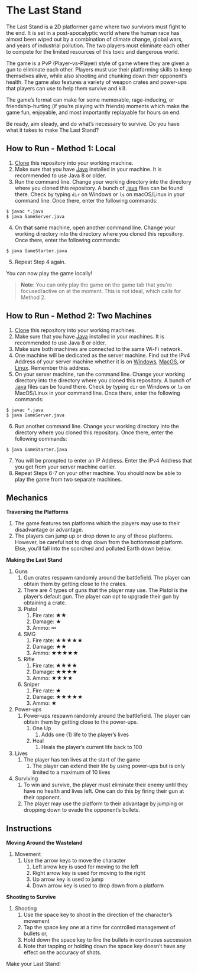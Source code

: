 # The Last Stand

The Last Stand is a 2D platformer game where two survivors must fight to the end. It is set in a post-apocalyptic world where the human race has almost been wiped out by a combination of climate change, global wars, and years of industrial pollution. The two players must eliminate each other to compete for the limited resources of this toxic and dangerous world.

The game is a PvP (Player-vs-Player) style of game where they are given a gun to eliminate each other. Players must use their platforming skills to keep themselves alive, while also shooting and chunking down their opponent’s health. The game also features a variety of weapon crates and power-ups that players can use to help them survive and kill.

The game’s format can make for some memorable, rage-inducing, or friendship-hurting (if you’re playing with friends) moments which make the game fun, enjoyable, and most importantly replayable for hours on end.

Be ready, aim steady, and do what’s necessary to survive. Do you have what it takes to make The Last Stand?

## How to Run - Method 1: Local

1. [Clone](https://docs.github.com/en/repositories/creating-and-managing-repositories/cloning-a-repository) this repository into your working machine.
2. Make sure that you have [Java](https://www.oracle.com/java/technologies/downloads/) installed in your machine. It is recommended to use Java 8 or older.
3. Run the command line. Change your working directory into the directory where you cloned this repository. A bunch of [.java]() files can be found there. Check by typing `dir` on Windows or `ls` on macOS/Linux in your command line. Once there, enter the following commands:

```console
$ javac *.java
$ java GameServer.java
```

4. On that same machine, open another command line. Change your working directory into the directory where you cloned this repository. Once there, enter the following commands:

```console
$ java GameStarter.java
```

5. Repeat Step 4 again.

You can now play the game locally!

> **Note**: You can only play the game on the game tab that you're focused/active on at the moment. This is not ideal, which calls for Method 2.

## How to Run - Method 2: Two Machines

1. [Clone](https://docs.github.com/en/repositories/creating-and-managing-repositories/cloning-a-repository) this repository into your working machines.
2. Make sure that you have [Java](https://www.oracle.com/java/technologies/downloads/) installed in your machines. It is recommended to use Java 8 or older.
3. Make sure both machines are connected to the same Wi-Fi network.
4. One machine will be dedicated as the server machine. Find out the IPv4 Address of your server machine whether it is on [Windows](https://support.microsoft.com/en-us/windows/find-your-ip-address-in-windows-f21a9bbc-c582-55cd-35e0-73431160a1b9), [MacOS](https://www.wikihow.com/Find-Your-IP-Address-on-a-Mac), or [Linux](https://opensource.com/article/18/5/how-find-ip-address-linux). Remember this address.
5. On your server machine, run the command line. Change your working directory into the directory where you cloned this repository. A bunch of [.java]() files can be found there. Check by typing `dir` on Windows or `ls` on MacOS/Linux in your command line. Once there, enter the following commands:

```console
$ javac *.java
$ java GameServer.java
```

6. Run another command line. Change your working directory into the directory where you cloned this repository. Once there, enter the following commands:

```console
$ java GameStarter.java
```

7. You will be prompted to enter an IP Address. Enter the IPv4 Address that you got from your server machine earlier.
8. Repeat Steps 6-7 on your other machine. You should now be able to play the game from two separate machines.

## Mechanics

**Traversing the Platforms**

1. The game features ten platforms which the players may use to their disadvantage or advantage.
2. The players can jump up or drop down to any of those platforms. However, be careful not to drop down from the bottommost platform. Else, you’ll fall into the scorched and polluted Earth down below.

**Making the Last Stand**

1. Guns
   1. Gun crates respawn randomly around the battlefield. The player can obtain them by getting close to the crates.
   2. There are 4 types of guns that the player may use. The Pistol is the player’s default gun. The player can opt to upgrade their gun by obtaining a crate.
   3. Pistol
      1. Fire rate: ★★
      2. Damage: ★
      3. Ammo: ∞
   4. SMG
      1. Fire rate: ★★★★★
      2. Damage: ★★
      3. Ammo: ★★★★★
   5. Rifle
      1. Fire rate: ★★★★
      2. Damage: ★★★★
      3. Ammo: ★★★★
   6. Sniper
      1. Fire rate: ★
      2. Damage: ★★★★★
      3. Ammo: ★
2. Power-ups
   1. Power-ups respawn randomly around the battlefield. The player can obtain them by getting close to the power-ups.
      1. One Up
         1. Adds one (1) life to the player’s lives
      2. Heal
         1. Heals the player’s current life back to 100
3. Lives
   1. The player has ten lives at the start of the game
      1. The player can extend their life by using power-ups but is only limited to a maximum of 10 lives
1. Surviving
   1. To win and survive, the player must eliminate their enemy until they have no health and lives left. One can do this by firing their gun at their opponent.
   2. The player may use the platform to their advantage by jumping or dropping down to evade the opponent’s bullets.

## Instructions

**Moving Around the Wasteland**

1. Movement
   1. Use the arrow keys to move the character
      1. Left arrow key is used for moving to the left
      2. Right arrow key is used for moving to the right
      3. Up arrow key is used to jump
      4. Down arrow key is used to drop down from a platform

**Shooting to Survive**

1. Shooting
   1. Use the space key to shoot in the direction of the character’s movement
   2. Tap the space key one at a time for controlled management of bullets or,
   3. Hold down the space key to fire the bullets in continuous succession
   4. Note that tapping or holding down the space key doesn’t have any effect on the accuracy of shots.

Make your Last Stand! 
